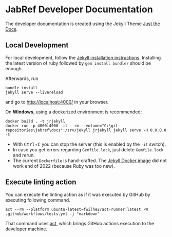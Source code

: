 # JabRef Developer Documentation

The developer documentation is created using the Jekyll Theme [Just the Docs](https://just-the-docs.github.io/just-the-docs/).

## Local Development

For local development, follow the [Jekyll installation instructions](https://jekyllrb.com/docs/installation/).
Installing the latest version of ruby followed by `gem install bundler` should be enough.

Afterwards, run

```shell
bundle install
jekyll serve --livereload
```

and go to <http://localhost:4000/> in your browser.

On **Windows**, using a dockerized environment is recommended:

```shell
docker build . -t jrjekyll
docker run -p 4000:4000 -it --rm --volume="C:\git-repositories\jabref\docs":/srv/jekyll jrjekyll jekyll serve -H 0.0.0.0 -t
```

* With <kbd>Ctrl</kbd>+<kbd>C</kbd> you can stop the server (this is enabled by the `-it` switch).
* In case you get errors regarding `Gemfile.lock`, just delete `Gemfile.lock` and rerun.
* The current `Dockerfile` is hand-crafted.
  The [Jekyll Docker image](https://github.com/envygeeks/jekyll-docker#jekyll-docker) did not work end of 2022 (because Ruby was too new).

## Execute linting action

You can execute the linting action as if it was executed by GitHub by executing following command.

```shell
act --rm --platform ubuntu-latest=fwilhe2/act-runner:latest -W .github/workflows/tests.yml -j "markdown"
```

That command uses [act](https://github.com/nektos/act), which brings GitHub actions execution to the developer machine.
